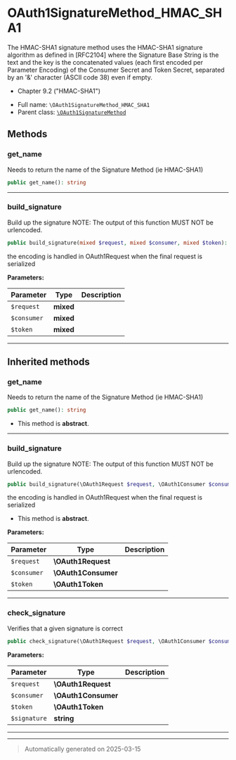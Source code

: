 
# OAuth1SignatureMethod_HMAC_SHA1

The HMAC-SHA1 signature method uses the HMAC-SHA1 signature algorithm as defined in [RFC2104]
where the Signature Base String is the text and the key is the concatenated values (each first
encoded per Parameter Encoding) of the Consumer Secret and Token Secret, separated by an '&'
character (ASCII code 38) even if empty.

- Chapter 9.2 ("HMAC-SHA1")

* Full name: `\OAuth1SignatureMethod_HMAC_SHA1`
* Parent class: [`\OAuth1SignatureMethod`](./OAuth1SignatureMethod.md)




## Methods


### get_name

Needs to return the name of the Signature Method (ie HMAC-SHA1)

```php
public get_name(): string
```












***

### build_signature

Build up the signature
NOTE: The output of this function MUST NOT be urlencoded.

```php
public build_signature(mixed $request, mixed $consumer, mixed $token): string
```

the encoding is handled in OAuth1Request when the final
request is serialized






**Parameters:**

| Parameter | Type | Description |
|-----------|------|-------------|
| `$request` | **mixed** |  |
| `$consumer` | **mixed** |  |
| `$token` | **mixed** |  |





***


## Inherited methods


### get_name

Needs to return the name of the Signature Method (ie HMAC-SHA1)

```php
public get_name(): string
```




* This method is **abstract**.







***

### build_signature

Build up the signature
NOTE: The output of this function MUST NOT be urlencoded.

```php
public build_signature(\OAuth1Request $request, \OAuth1Consumer $consumer, \OAuth1Token $token): string
```

the encoding is handled in OAuth1Request when the final
request is serialized


* This method is **abstract**.



**Parameters:**

| Parameter | Type | Description |
|-----------|------|-------------|
| `$request` | **\OAuth1Request** |  |
| `$consumer` | **\OAuth1Consumer** |  |
| `$token` | **\OAuth1Token** |  |





***

### check_signature

Verifies that a given signature is correct

```php
public check_signature(\OAuth1Request $request, \OAuth1Consumer $consumer, \OAuth1Token $token, string $signature): bool
```








**Parameters:**

| Parameter | Type | Description |
|-----------|------|-------------|
| `$request` | **\OAuth1Request** |  |
| `$consumer` | **\OAuth1Consumer** |  |
| `$token` | **\OAuth1Token** |  |
| `$signature` | **string** |  |





***


***
> Automatically generated on 2025-03-15
